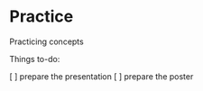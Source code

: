 # Practice
Practicing concepts


Things to-do:

[ ] prepare the presentation
[ ] prepare the poster
